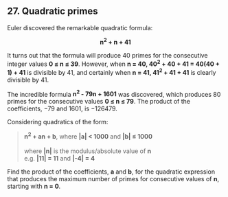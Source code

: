 ## 27. Quadratic primes

Euler discovered the remarkable quadratic formula:

<p align="center">
  <strong>n<sup>2</sup> + n + 41</strong>
</p>

It turns out that the formula will produce 40 primes for the consecutive integer values **0 &le; n &le; 39**. However, when **n = 40, 40<sup>2</sup> + 40 + 41 = 40(40 + 1) + 41** is divisible by 41, and certainly when **n = 41, 41<sup>2</sup> + 41 + 41** is clearly divisible by 41.

The incredible formula **n<sup>2</sup> - 79n + 1601** was discovered, which produces 80 primes for the consecutive values **0 &le; n &le; 79**. The product of the coefficients, −79 and 1601, is −126479.

Considering quadratics of the form:

> **n<sup>2</sup> + an + b**, where **|a| &lt; 1000** and **|b| &le; 1000**<br>
> <br>
> where **|n|** is the modulus/absolute value of **n**<br>
> e.g. **|11| = 11** and **|-4| = 4**

Find the product of the coefficients, **a** and **b**, for the quadratic expression that produces the maximum number of primes for consecutive values of **n**, starting with **n = 0**.
